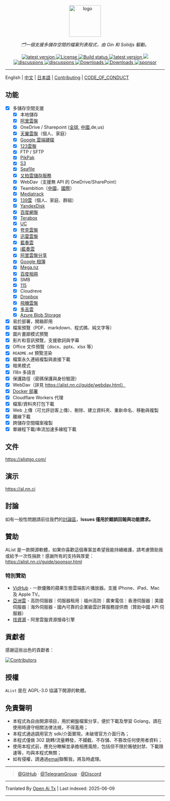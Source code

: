 <div align="center">
  <a href="https://alist.nn.ci"><img width="100px" alt="logo" src="https://cdn.jsdelivr.net/gh/alist-org/logo@main/logo.svg"/></a>
  <p><em>🗂️一個支援多儲存空間的檔案列表程式，由 Gin 和 Solidjs 驅動。</em></p>
<div>
  <a href="https://goreportcard.com/report/github.com/alist-org/alist/v3">
    <img src="https://goreportcard.com/badge/github.com/alist-org/alist/v3" alt="latest version" />
  </a>
  <a href="https://github.com/alist-org/alist/blob/main/LICENSE">
    <img src="https://img.shields.io/github/license/Xhofe/alist" alt="License" />
  </a>
  <a href="https://github.com/alist-org/alist/actions?query=workflow%3ABuild">
    <img src="https://img.shields.io/github/actions/workflow/status/Xhofe/alist/build.yml?branch=main" alt="Build status" />
  </a>
  <a href="https://github.com/alist-org/alist/releases">
    <img src="https://img.shields.io/github/release/Xhofe/alist" alt="latest version" />
  </a>
  <a title="Crowdin" target="_blank" href="https://crwd.in/alist">
    <img src="https://badges.crowdin.net/alist/localized.svg">
  </a>
</div>
<div>
  <a href="https://github.com/alist-org/alist/discussions">
    <img src="https://img.shields.io/github/discussions/Xhofe/alist?color=%23ED8936" alt="discussions" />
  </a>
  <a href="https://discord.gg/F4ymsH4xv2">
    <img src="https://img.shields.io/discord/1018870125102895134?logo=discord" alt="discussions" />
  </a>
  <a href="https://github.com/alist-org/alist/releases">
    <img src="https://img.shields.io/github/downloads/Xhofe/alist/total?color=%239F7AEA&logo=github" alt="Downloads" />
  </a>
  <a href="https://hub.docker.com/r/xhofe/alist">
    <img src="https://img.shields.io/docker/pulls/xhofe/alist?color=%2348BB78&logo=docker&label=pulls" alt="Downloads" />
  </a>
  <a href="https://alist.nn.ci/guide/sponsor.html">
    <img src="https://img.shields.io/badge/%24-sponsor-F87171.svg" alt="sponsor" />
  </a>
</div>
</div>

---

English | [中文](./README_cn.md) | [日本語](./README_ja.md) | [Contributing](./CONTRIBUTING.md) | [CODE_OF_CONDUCT](./CODE_OF_CONDUCT.md)

## 功能

- [x] 多儲存空間支援
    - [x] 本地儲存
    - [x] [阿里雲盤](https://www.alipan.com/)
    - [x] OneDrive / Sharepoint ([全球](https://www.office.com/), [中國](https://portal.partner.microsoftonline.cn),de,us)
    - [x] [天翼雲盤](https://cloud.189.cn)（個人、家庭）
    - [x] [Google 雲端硬碟](https://drive.google.com/)
    - [x] [123雲盤](https://www.123pan.com/)
    - [x] FTP / SFTP
    - [x] [PikPak](https://www.mypikpak.com/)
    - [x] [S3](https://aws.amazon.com/s3/)
    - [x] [Seafile](https://seafile.com/)
    - [x] [又拍雲儲存服務](https://www.upyun.com/products/file-storage)
    - [x] WebDav（支援無 API 的 OneDrive/SharePoint）
    - [x] Teambition（[中國](https://www.teambition.com/)，[國際](https://us.teambition.com/)）
    - [x] [Mediatrack](https://www.mediatrack.cn/)
    - [x] [139雲](https://yun.139.com/)（個人、家庭、群組）
    - [x] [YandexDisk](https://disk.yandex.com/)
    - [x] [百度網盤](http://pan.baidu.com/)
    - [x] [Terabox](https://www.terabox.com/main)
    - [x] [UC](https://drive.uc.cn)
    - [x] [夸克雲盤](https://pan.quark.cn)
    - [x] [迅雷雲盤](https://pan.xunlei.com)
    - [x] [藍奏雲](https://www.lanzou.com/)
    - [x] [i藍奏雲](https://www.ilanzou.com/)
    - [x] [阿里雲盤分享](https://www.alipan.com/)
    - [x] [Google 相簿](https://photos.google.com/)
    - [x] [Mega.nz](https://mega.nz)
    - [x] [百度相冊](https://photo.baidu.com/)
    - [x] SMB
    - [x] [115](https://115.com/)
    - [X] Cloudreve
    - [x] [Dropbox](https://www.dropbox.com/)
    - [x] [飛機雲盤](https://www.feijipan.com/)
    - [x] [多吉雲](https://www.dogecloud.com/product/oss)
    - [x] [Azure Blob Storage](https://azure.microsoft.com/products/storage/blobs)
- [x] 易於部署，開箱即用
- [x] 檔案預覽（PDF、markdown、程式碼、純文字等）
- [x] 圖片畫廊模式預覽
- [x] 影片和音訊預覽，支援歌詞與字幕
- [x] Office 文件預覽（docx、pptx、xlsx 等）
- [x] `README.md` 預覽渲染
- [x] 檔案永久連結複製與直接下載
- [x] 暗黑模式
- [x] I18n 多語言
- [x] 保護路徑（密碼保護與身份驗證）
- [x] WebDav（詳見 https://alist.nn.ci/guide/webdav.html）
- [x] [Docker 部署](https://hub.docker.com/r/xhofe/alist)
- [x] Cloudflare Workers 代理
- [x] 檔案/資料夾打包下載
- [x] Web 上傳（可允許訪客上傳）、刪除、建立資料夾、重新命名、移動與複製
- [x] 離線下載
- [x] 跨儲存空間檔案複製
- [x] 單線程下載/串流加速多線程下載

## 文件

<https://alistgo.com/>

## 演示

<https://al.nn.ci>

## 討論

如有一般性問題請前往我們的[討論區](https://github.com/alist-org/alist/discussions)，**Issues 僅用於錯誤回報與功能請求。**

## 贊助

AList 是一款開源軟體，如果你喜歡這個專案並希望我能持續維護，請考慮贊助我或給予一次性捐款！感謝所有的支持與厚愛：
https://alist.nn.ci/guide/sponsor.html

### 特別贊助

- [VidHub](https://apps.apple.com/app/apple-store/id1659622164?pt=118612019&ct=alist&mt=8) - 一款優雅的蘋果生態雲端影片播放器。支援 iPhone、iPad、Mac 及 Apple TV。
- [亞洲雲](https://www.asiayun.com/aff/QQCOOQKZ) - 高防伺服器｜伺服器租用｜福州高防｜廣東電信｜香港伺服器｜美國伺服器｜海外伺服器 - 國內可靠的企業級雲計算服務提供商（贊助中國 API 伺服器）
- [找資源](http://zhaoziyuan2.cc/) - 阿里雲盤資源搜尋引擎

## 貢獻者

感謝這些出色的貢獻者：

[![Contributors](http://contrib.nn.ci/api?repo=alist-org/alist&repo=alist-org/alist-web&repo=alist-org/docs)](https://github.com/alist-org/alist/graphs/contributors)

## 授權

`AList` 是在 AGPL-3.0 協議下開源的軟體。

## 免責聲明
- 本程式為自由開源項目，用於網盤檔案分享，便於下載及學習 Golang，請在使用時遵守相關法律法規，不得濫用；
- 本程式通過調用官方 sdk/介面實現，未破壞官方介面行為；
- 本程式僅做 302 跳轉/流量轉發，不攔截、不存儲、不篡改任何使用者資料；
- 使用本程式前，應充分瞭解並承擔相應風險，包括但不限於賬號封禁、下載限速等，均與本程式無關；
- 如有侵權，請通過[email](mailto:i@nn.ci)聯繫我，將及時處理。

---

> [@GitHub](https://github.com/alist-org) · [@TelegramGroup](https://t.me/alist_chat) · [@Discord](https://discord.gg/F4ymsH4xv2)


---

Tranlated By [Open Ai Tx](https://github.com/OpenAiTx/OpenAiTx) | Last indexed: 2025-06-09

---